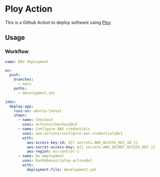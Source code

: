 # Ploy Action

This is a Github Action to deploy software using [Ploy](https://github.com/DonDebonair/ploy)

## Usage

### Workflow

```yaml
name: DEV deployment

on:
  push:
    branches:
      - main
    paths:
      - development.yml

jobs:
  deploy-app:
    runs-on: ubuntu-latest
    steps:
      - name: Checkout
        uses: actions/checkout@v3
      - name: Configure AWS credentials
        uses: aws-actions/configure-aws-credentials@v1
        with:
          aws-access-key-id: ${{ secrets.AWS_ACCESS_KEY_ID }}
          aws-secret-access-key: ${{ secrets.AWS_SECRET_ACCESS_KEY }}
          aws-region: eu-central-1
      - name: Do deployment
        uses: DonDebonair/ploy-action@v1
        with:
          deployment-file: development.yml
```
